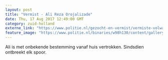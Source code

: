 ```yaml
---
layout: post
title: "Vermist - Ali Reza Orojalizade"
date: Thu, 17 Aug 2017 12:49:00 GMT
category: zuid-holland
externe_link: "https://www.politie.nl/gezocht-en-vermist/vermiste-volwassenen/2017/augustus/ali-reza-orojalizade.html"
feature_image: "https://www.politie.nl/binaries/w98h130/content/gallery/politie/vermist/vermiste-volwassenen/2017/augustus/ali-reza.jpg"
---
```


Ali is met onbekende bestemming vanaf huis vertrokken. Sindsdien ontbreekt elk spoor.
